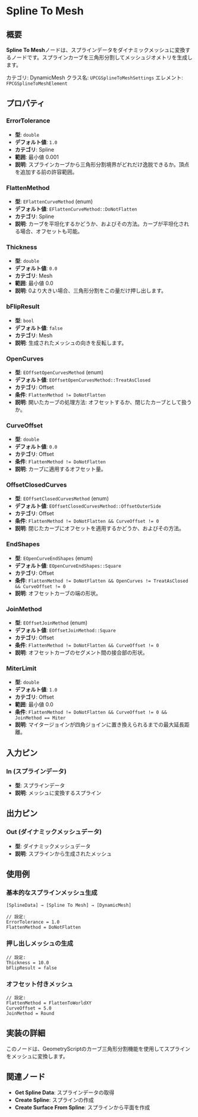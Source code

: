 # Spline To Mesh

## 概要

**Spline To Mesh**ノードは、スプラインデータをダイナミックメッシュに変換するノードです。スプラインカーブを三角形分割してメッシュジオメトリを生成します。

カテゴリ: DynamicMesh
クラス名: `UPCGSplineToMeshSettings`
エレメント: `FPCGSplineToMeshElement`

## プロパティ

### ErrorTolerance
- **型**: `double`
- **デフォルト値**: `1.0`
- **カテゴリ**: Spline
- **範囲**: 最小値 0.001
- **説明**: スプラインカーブから三角形分割境界がどれだけ逸脱できるか。頂点を追加する前の許容範囲。

### FlattenMethod
- **型**: `EFlattenCurveMethod` (enum)
- **デフォルト値**: `EFlattenCurveMethod::DoNotFlatten`
- **カテゴリ**: Spline
- **説明**: カーブを平坦化するかどうか、およびその方法。カーブが平坦化される場合、オフセットも可能。

### Thickness
- **型**: `double`
- **デフォルト値**: `0.0`
- **カテゴリ**: Mesh
- **範囲**: 最小値 0.0
- **説明**: 0より大きい場合、三角形分割をこの量だけ押し出します。

### bFlipResult
- **型**: `bool`
- **デフォルト値**: `false`
- **カテゴリ**: Mesh
- **説明**: 生成されたメッシュの向きを反転します。

### OpenCurves
- **型**: `EOffsetOpenCurvesMethod` (enum)
- **デフォルト値**: `EOffsetOpenCurvesMethod::TreatAsClosed`
- **カテゴリ**: Offset
- **条件**: `FlattenMethod != DoNotFlatten`
- **説明**: 開いたカーブの処理方法: オフセットするか、閉じたカーブとして扱うか。

### CurveOffset
- **型**: `double`
- **デフォルト値**: `0.0`
- **カテゴリ**: Offset
- **条件**: `FlattenMethod != DoNotFlatten`
- **説明**: カーブに適用するオフセット量。

### OffsetClosedCurves
- **型**: `EOffsetClosedCurvesMethod` (enum)
- **デフォルト値**: `EOffsetClosedCurvesMethod::OffsetOuterSide`
- **カテゴリ**: Offset
- **条件**: `FlattenMethod != DoNotFlatten && CurveOffset != 0`
- **説明**: 閉じたカーブにオフセットを適用するかどうか、およびその方法。

### EndShapes
- **型**: `EOpenCurveEndShapes` (enum)
- **デフォルト値**: `EOpenCurveEndShapes::Square`
- **カテゴリ**: Offset
- **条件**: `FlattenMethod != DoNotFlatten && OpenCurves != TreatAsClosed && CurveOffset != 0`
- **説明**: オフセットカーブの端の形状。

### JoinMethod
- **型**: `EOffsetJoinMethod` (enum)
- **デフォルト値**: `EOffsetJoinMethod::Square`
- **カテゴリ**: Offset
- **条件**: `FlattenMethod != DoNotFlatten && CurveOffset != 0`
- **説明**: オフセットカーブのセグメント間の接合部の形状。

### MiterLimit
- **型**: `double`
- **デフォルト値**: `1.0`
- **カテゴリ**: Offset
- **範囲**: 最小値 0.0
- **条件**: `FlattenMethod != DoNotFlatten && CurveOffset != 0 && JoinMethod == Miter`
- **説明**: マイタージョインが四角ジョインに置き換えられるまでの最大延長距離。

## 入力ピン

### In (スプラインデータ)
- **型**: スプラインデータ
- **説明**: メッシュに変換するスプライン

## 出力ピン

### Out (ダイナミックメッシュデータ)
- **型**: ダイナミックメッシュデータ
- **説明**: スプラインから生成されたメッシュ

## 使用例

### 基本的なスプラインメッシュ生成

```
[SplineData] → [Spline To Mesh] → [DynamicMesh]

// 設定:
ErrorTolerance = 1.0
FlattenMethod = DoNotFlatten
```

### 押し出しメッシュの生成

```
// 設定:
Thickness = 10.0
bFlipResult = false
```

### オフセット付きメッシュ

```
// 設定:
FlattenMethod = FlattenToWorldXY
CurveOffset = 5.0
JoinMethod = Round
```

## 実装の詳細

このノードは、GeometryScriptのカーブ三角形分割機能を使用してスプラインをメッシュに変換します。

## 関連ノード

- **Get Spline Data**: スプラインデータの取得
- **Create Spline**: スプラインの作成
- **Create Surface From Spline**: スプラインから平面を作成
